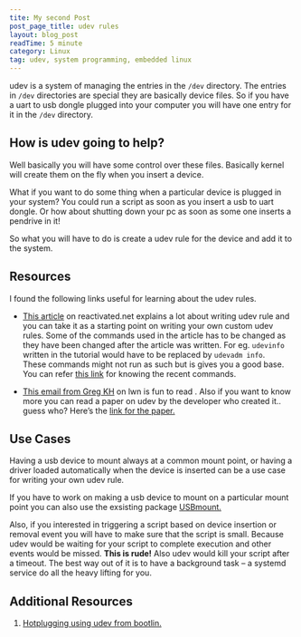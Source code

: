 ```yaml
---
tite: My second Post
post_page_title: udev rules
layout: blog_post
readTime: 5 minute
category: Linux
tag: udev, system programming, embedded linux
---
```


udev is a system of managing the entries in the `/dev` directory. The entries in 
`/dev` directories are special they are basically device files. So if you have a 
uart to usb dongle plugged into your computer you will have one entry for it in
the `/dev` directory.

## How is udev going to help?
Well basically you will have some control over these files. Basically kernel will 
create them on the fly when you insert a device.

What if you want to do some thing when a particular device is plugged in your
system? You could run a script as soon as you insert a usb to uart dongle. Or 
how about shutting down your pc as soon as some one inserts a pendrive in it!

So what you will have to do is create a udev rule for the device and add it to 
the system. 

## Resources
I found the following links useful for learning about the 
udev rules.

+ [This article](http://www.reactivated.net/writing_udev_rules.html) on 
reactivated.net explains a lot about writing udev rule and you can take it as a 
starting point on writing your own custom udev rules. 
Some of the commands used in the article has to be changed as they have 
been changed after the article was written. For eg. `udevinfo` written in the 
tutorial would have to be replaced by `udevadm info`.  
These commands might not run as such but is gives you a good base. 
You can refer [this link](https://www.tecmint.com/udev-for-device-detection-management-in-linux/)
for knowing the recent commands.

+ [This email from Greg KH](https://lwn.net/Articles/65197/) on lwn is fun
to read . Also if you want to know more you can read a paper on udev by the 
developer who created it.. guess who? Here’s 
the [link for the paper.](https://landley.net/kdocs/ols/2003/ols2003-pages-249-257.pdf)


## Use Cases
Having a usb device to mount always at a common mount point, or having a driver 
loaded automatically when the device is inserted can be a use case for writing 
your own udev rule.

If you have to work on making a usb device to mount on a particular mount point 
you can also use the exsisting package [USBmount.](https://github.com/rbrito/usbmount)

Also, if you interested in triggering a script based on device insertion or 
removal event you will have to make sure that the script is small. Because udev 
would be waiting for your script to complete execution and other events would be
missed. **This is rude!** Also udev would kill your script after a timeout. The 
best way out of it is to have a background task – a systemd service do all the 
heavy lifting for you.

## Additional Resources
1. [Hotplugging using udev from bootlin.](https://bootlin.com/doc/legacy/udev/udev.pdf)
